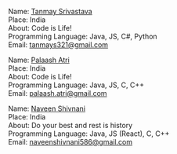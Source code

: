 Name: [Tanmay Srivastava](https://github.com/Tanmay17)<br/>
Place: India<br/>
About: Code is Life!<br/>
Programming Language: Java, JS, C#, Python<br/>
Email: tanmays321@gmail.com<br/>

Name: [Palaash Atri](https://github.com/PalaashA/)<br/>
Place: India<br/>
About: Code is Life!<br/>
Programming Language: Java, JS, C, C++<br/>
Email: palaash.atri@gmail.com<br/>

Name: [Naveen Shivnani](https://github.com/Tanmay17)<br/>
Place: India<br/>
About: Do your best and rest is history<br/>
Programming Language: Java, JS (React), C, C++<br/>
Email: naveenshivnani586@gmail.com<br/>

